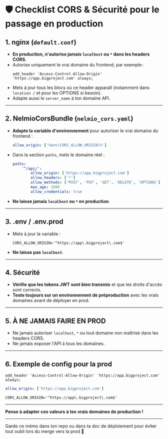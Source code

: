 # 🛡️ Checklist CORS & Sécurité pour le passage en production

## 1. nginx (`default.conf`)
- **En production, n'autorise jamais `localhost` ou `*` dans les headers CORS.**
- Autorise uniquement le vrai domaine du frontend, par exemple :
  ```nginx
  add_header 'Access-Control-Allow-Origin' 'https://app.bigproject.com' always;
  ```
- Mets à jour tous les blocs où ce header apparaît (notamment dans `location /` et pour les OPTIONS si besoin).
- Adapte aussi le `server_name` à ton domaine API.

---

## 2. NelmioCorsBundle (`nelmio_cors.yaml`)
- **Adapte la variable d'environnement** pour autoriser le vrai domaine du frontend :
  ```yaml
  allow_origin: ['%env(CORS_ALLOW_ORIGIN)%']
  ```
- Dans la section `paths`, mets le domaine réel :
  ```yaml
  paths:
      '^/api/':
          allow_origin: ['https://app.bigproject.com']
          allow_headers: ['*']
          allow_methods: ['POST', 'PUT', 'GET', 'DELETE', 'OPTIONS']
          max_age: 3600
          allow_credentials: true
  ```
- **Ne laisse jamais `localhost` ou `*` en production**.

---

## 3. .env / .env.prod
- Mets à jour la variable :
  ```
  CORS_ALLOW_ORIGIN='^https://app\.bigproject\.com$'
  ```
- **Ne laisse pas `localhost`**.

---

## 4. Sécurité
- **Vérifie que les tokens JWT sont bien transmis** et que les droits d'accès sont corrects.
- **Teste toujours sur un environnement de préproduction** avec les vrais domaines avant de déployer en prod.

---

## 5. À NE JAMAIS FAIRE EN PROD
- Ne jamais autoriser `localhost`, `*` ou tout domaine non maîtrisé dans les headers CORS.
- Ne jamais exposer l'API à tous les domaines.

---

## 6. Exemple de config pour la prod

```nginx
add_header 'Access-Control-Allow-Origin' 'https://app.bigproject.com' always;
```
```yaml
allow_origin: ['https://app.bigproject.com']
```
```
CORS_ALLOW_ORIGIN='^https://app\.bigproject\.com$'
```

---

**Pense à adapter ces valeurs à tes vrais domaines de production !**

---

Garde ce mémo dans ton repo ou dans ta doc de déploiement pour éviter tout oubli lors du merge vers la prod 🚀 
